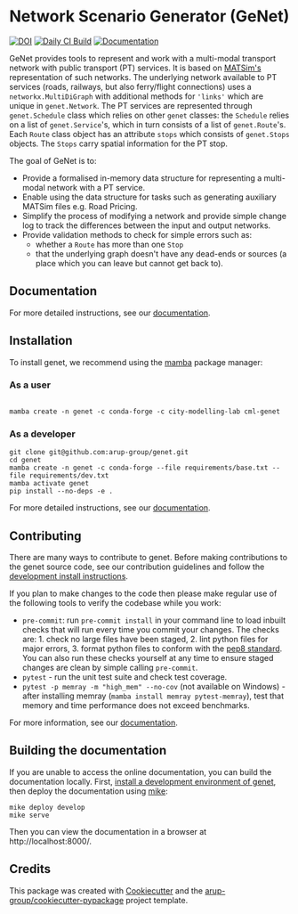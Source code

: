 <!--- --8<-- [start:docs] -->
# Network Scenario Generator (GeNet)

[![DOI](https://zenodo.org/badge/265256468.svg)](https://zenodo.org/badge/latestdoi/265256468)
[![Daily CI Build](https://github.com/arup-group/genet/actions/workflows/daily-scheduled-ci.yml/badge.svg)](https://github.com/arup-group/genet/actions/workflows/daily-scheduled-ci.yml)
[![Documentation](https://github.com/arup-group/genet/actions/workflows/pages/pages-build-deployment/badge.svg?branch=gh-pages)](https://arup-group.github.io/genet)

GeNet provides tools to represent and work with a multi-modal transport network with public transport (PT) services.
It is based on [MATSim's](https://www.matsim.org/) representation of such networks.
The underlying network available to PT services (roads, railways, but also ferry/flight connections) uses a `networkx.MultiDiGraph` with additional methods for `'links'` which are unique in `genet.Network`.
The PT services are represented through `genet.Schedule` class which relies on other `genet` classes: the `Schedule` relies on a list of `genet.Service`'s, which in turn consists of a list of `genet.Route`'s.
Each `Route` class object has an attribute `stops` which consists of `genet.Stops` objects.
The `Stops` carry spatial information for the PT stop.

The goal of GeNet is to:
- Provide a formalised in-memory data structure for representing a multi-modal network with a PT service.
- Enable using the data structure for tasks such as generating auxiliary MATSim files e.g. Road Pricing.
- Simplify the process of modifying a network and provide simple change log to track the differences between the input and output networks.
- Provide validation methods to check for simple errors such as:
    - whether a `Route` has more than one `Stop`
    - that the underlying graph doesn't have any dead-ends or sources (a place which you can leave but cannot get back to).
<!--- --8<-- [end:docs] -->
## Documentation

For more detailed instructions, see our [documentation](https://arup-group.github.io/genet/latest).

## Installation

To install genet, we recommend using the [mamba](https://mamba.readthedocs.io/en/latest/index.html) package manager:

### As a user
<!--- --8<-- [start:docs-install-user] -->


``` shell

mamba create -n genet -c conda-forge -c city-modelling-lab cml-genet

```
<!--- --8<-- [end:docs-install-user] -->

### As a developer
<!--- --8<-- [start:docs-install-dev] -->
``` shell
git clone git@github.com:arup-group/genet.git
cd genet
mamba create -n genet -c conda-forge --file requirements/base.txt --file requirements/dev.txt
mamba activate genet
pip install --no-deps -e .
```
<!--- --8<-- [end:docs-install-dev] -->
For more detailed instructions, see our [documentation](https://arup-group.github.io/genet/latest/installation/).

## Contributing

There are many ways to contribute to genet.
Before making contributions to the genet source code, see our contribution guidelines and follow the [development install instructions](#as-a-developer).

If you plan to make changes to the code then please make regular use of the following tools to verify the codebase while you work:

- `pre-commit`: run `pre-commit install` in your command line to load inbuilt checks that will run every time you commit your changes.
The checks are: 1. check no large files have been staged, 2. lint python files for major errors, 3. format python files to conform with the [pep8 standard](https://peps.python.org/pep-0008/).
You can also run these checks yourself at any time to ensure staged changes are clean by simple calling `pre-commit`.
- `pytest` - run the unit test suite and check test coverage.
- `pytest -p memray -m "high_mem" --no-cov` (not available on Windows) - after installing memray (`mamba install memray pytest-memray`), test that memory and time performance does not exceed benchmarks.

For more information, see our [documentation](https://arup-group.github.io/genet/latest/contributing/).

## Building the documentation

If you are unable to access the online documentation, you can build the documentation locally.
First, [install a development environment of genet](https://arup-group.github.io/genet/latest/contributing/coding/), then deploy the documentation using [mike](https://github.com/jimporter/mike):

```
mike deploy develop
mike serve
```

Then you can view the documentation in a browser at http://localhost:8000/.


## Credits

This package was created with [Cookiecutter](https://github.com/audreyr/cookiecutter) and the [arup-group/cookiecutter-pypackage](https://github.com/arup-group/cookiecutter-pypackage) project template.
